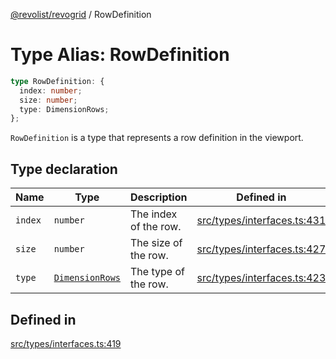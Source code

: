 [@revolist/revogrid](README.md) / RowDefinition

# Type Alias: RowDefinition

```ts
type RowDefinition: {
  index: number;
  size: number;
  type: DimensionRows;
};
```

`RowDefinition` is a type that represents a row definition in the
viewport.

## Type declaration

| Name | Type | Description | Defined in |
| ------ | ------ | ------ | ------ |
| `index` | `number` | The index of the row. | [src/types/interfaces.ts:431](https://github.com/revolist/revogrid/blob/b237f8e2bf171382439be1d1cad91b20987b8302/src/types/interfaces.ts#L431) |
| `size` | `number` | The size of the row. | [src/types/interfaces.ts:427](https://github.com/revolist/revogrid/blob/b237f8e2bf171382439be1d1cad91b20987b8302/src/types/interfaces.ts#L427) |
| `type` | [`DimensionRows`](TypeAlias.DimensionRows.md) | The type of the row. | [src/types/interfaces.ts:423](https://github.com/revolist/revogrid/blob/b237f8e2bf171382439be1d1cad91b20987b8302/src/types/interfaces.ts#L423) |

## Defined in

[src/types/interfaces.ts:419](https://github.com/revolist/revogrid/blob/b237f8e2bf171382439be1d1cad91b20987b8302/src/types/interfaces.ts#L419)
